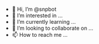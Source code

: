- 👋 Hi, I’m @snpbot
- 👀 I’m interested in ...
- 🌱 I’m currently learning ...
- 💞️ I’m looking to collaborate on ...
- 📫 How to reach me ...

<!---
snpbot/snpbot is a ✨ special ✨ repository because its `README.md` (this file) appears on your GitHub profile.
You can click the Preview link to take a look at your changes.
--->
